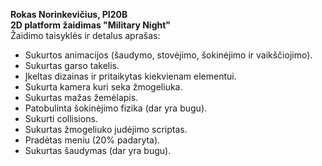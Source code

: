 **Rokas Norinkevičius, PI20B<br/>
2D platform žaidimas "Military Night"<br/>**
Žaidimo taisyklės ir detalus aprašas:
  - Sukurtos animacijos (šaudymo, stovėjimo, šokinėjimo ir vaikščiojimo).
  - Sukurtas garso takelis.
  - Įkeltas dizainas ir pritaikytas kiekvienam elementui.
  - Sukurta kamera kuri seka žmogeliuka.
  - Sukurtas mažas žemėlapis.
  - Patobulinta šokinėjimo fizika (dar yra bugu).
  - Sukurti collisions.
  - Sukurtas žmogeliuko judėjimo scriptas.
  - Pradėtas meniu (20% padaryta).
  - Sukurtas šaudymas (dar yra bugu).
